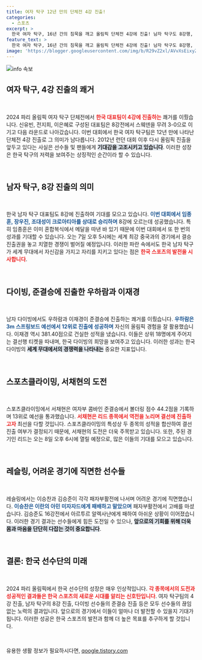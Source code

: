 ```yaml
---
title: 여자 탁구 12년 만의 단체전 4강 진출!
categories:
  - 스포츠
excerpt: >
  한국 여자 탁구, 16년 간의 침묵을 깨고 올림픽 단체전 4강에 진출! 남자 탁구도 8강행, 다이빙 선수들은 준결승 진출로 기대감을 높이고 있다. 올림픽 메달 꿈이 현실로 다가온 순간!
feature_text: >
  한국 여자 탁구, 16년 간의 침묵을 깨고 올림픽 단체전 4강에 진출! 남자 탁구도 8강행, 다이빙 선수들은 준결승 진출로 기대감을 높이고 있다. 올림픽 메달 꿈이 현실로 다가온 순간!
image: 'https://blogger.googleusercontent.com/img/b/R29vZ2xl/AVvXsEixyZcFfHzMRdzZMjFBmAUKJYCLCGyLL1o632UiGVXcaFdKo_bkvkuCioo0uUKlGfBVcT3P84aROyZIXSBEx3Aw5nCQ3pTgDom1WDC4m8eifvWiAmWEEVb4x6G_l8C0QH225ldMjyaFvpxGEBGNO37VmDTDMHGhJPq73UglMfDca1-0aw/s1600/blogspot.png'
---
```


<p><img src="https://blogger.googleusercontent.com/img/b/R29vZ2xl/AVvXsEixyZcFfHzMRdzZMjFBmAUKJYCLCGyLL1o632UiGVXcaFdKo_bkvkuCioo0uUKlGfBVcT3P84aROyZIXSBEx3Aw5nCQ3pTgDom1WDC4m8eifvWiAmWEEVb4x6G_l8C0QH225ldMjyaFvpxGEBGNO37VmDTDMHGhJPq73UglMfDca1-0aw/s1600/blogspot.png" alt="info 속보" /></p>

<h2 data-ke-size="size26">여자 탁구, 4강 진출의 쾌거</h2>

<p data-ke-size="size16">&nbsp;</p>

<p data-ke-size="size16">2024 파리 올림픽 여자 탁구 단체전에서 <b><span style="color: #ee2323;">한국 대표팀이 4강에 진출하는</span></b> 쾌거를 이뤘습니다. 신유빈, 전지희, 이은혜로 구성된 대표팀은 8강전에서 스웨덴을 무려 3-0으로 이기고 다음 라운드로 나아갔습니다. 이번 대회에서 한국 여자 탁구팀은 12년 만에 나타난 단체전 4강 진출로 그 의미가 남다릅니다. 2012년 런던 대회 이후 다시 올림픽 진출을 앞두고 있다는 사실은 선수들 및 팬들에게 <b><span style="background-color: #21538527;">기대감을 고조시키고 있습니다</span></b>. 이러한 성장은 한국 탁구의 저력을 보여주는 상징적인 순간이라 할 수 있습니다.</p>

<p data-ke-size="size16">&nbsp;</p>

<h2 data-ke-size="size26">남자 탁구, 8강 진출의 의미</h2>

<p data-ke-size="size16">&nbsp;</p>

<p data-ke-size="size16">한국 남자 탁구 대표팀도 8강에 진출하여 기대를 모으고 있습니다. <b><span style="color: #1a5490;">이번 대회에서 임종훈, 장우진, 조대성이 크로아티아를 상대로 승리하며</span></b> 8강에 오르는데 성공했습니다. 특히 임종훈은 이미 혼합복식에서 메달을 따낸 바 있기 때문에 이번 대회에서 또 한 번의 성과를 기대할 수 있습니다. 오는 7일 오후 5시에는 세계 최강 중국과의 경기에서 결승 진출권을 놓고 치열한 경쟁이 벌어질 예정입니다. 이러한 파란 속에서도 한국 남자 탁구가 세계 무대에서 자신감을 가지고 자리를 지키고 있다는 점은 <b><span style="color: #ee2323;">한국 스포츠의 발전을 시사합니다</span></b>.</p>

<p data-ke-size="size16">&nbsp;</p>

<h2 data-ke-size="size26">다이빙, 준결승에 진출한 우하람과 이재경</h2>

<p data-ke-size="size16">&nbsp;</p>

<p data-ke-size="size16">남자 다이빙에서도 우하람과 이재경이 준결승에 진출하는 쾌거를 이뤘습니다. <b><span style="color: #1a5490;">우하람은 3m 스프링보드 예선에서 12위로 진출에 성공하며</span></b> 자신의 올림픽 경험을 잘 활용했습니다. 이재경 역시 381.40점으로 건실한 성적을 냈습니다. 이들은 상위 18명에게 주어지는 결선행 티켓을 따내며, 한국 다이빙의 희망을 보여주고 있습니다. 이러한 성과는 한국 다이빙의 <b><span style="background-color: #21538527;">세계 무대에서의 경쟁력을 나타내는</span></b> 중요한 지표입니다.</p>

<p data-ke-size="size16">&nbsp;</p>

<h2 data-ke-size="size26">스포츠클라이밍, 서채현의 도전</h2>

<p data-ke-size="size16">&nbsp;</p>

<p data-ke-size="size16">스포츠클라이밍에서 서채현은 여자부 콤바인 준결승에서 볼더링 점수 44.2점을 기록하며 13위로 예선을 통과했습니다. <b><span style="color: #ee2323;">서채현은 리드 종목에서 역전을 노리며 결선에 진출하고자</span></b> 최선을 다할 것입니다. 스포츠클라이밍의 특성상 두 종목의 성적을 합산하여 결선 진출 여부가 결정되기 때문에, 서채현의 도전은 더욱 주목받고 있습니다. 또한, 주된 경기인 리드는 오는 8일 오후 6시에 열릴 예정으로, 많은 이들의 기대를 모으고 있습니다.</p>

<p data-ke-size="size16">&nbsp;</p>

<h2 data-ke-size="size26">레슬링, 어려운 경기에 직면한 선수들</h2>

<p data-ke-size="size16">&nbsp;</p>

<p data-ke-size="size16">레슬링에서는 이승찬과 김승준이 각각 패자부활전에 나서며 어려운 경기에 직면했습니다. <b><span style="color: #1a5490;">이승찬은 이란의 아민 미자자드에게 패배하고 말았으며</span></b> 패자부활전에서 고배를 마셨습니다. 김승준도 16강전에서 아르투르 알렉사냔에게 패하여 아쉬운 상황이 이어졌습니다. 이러한 경기 결과는 선수들에게 힘든 도전일 수 있으나, <b><span style="background-color: #21538527;">앞으로의 기회를 위해 더욱 몸과 마음을 단단히 다잡는 것이 중요합니다</span></b>.</p>

<p data-ke-size="size16">&nbsp;</p>

<h2 data-ke-size="size26">결론: 한국 선수단의 미래</h2>

<p data-ke-size="size16">&nbsp;</p>

<p data-ke-size="size16">2024 파리 올림픽에서 한국 선수단의 성장은 매우 인상적입니다. <b><span style="color: #ee2323;">각 종목에서의 도전과 성공적인 결과들은 한국 스포츠의 새로운 시대를 알리는 신호탄입니다</span></b>. 여자 탁구팀의 4강 진출, 남자 탁구의 8강 진출, 다이빙 선수들의 준결승 진출 등은 모두 선수들의 끊임없는 노력의 결과입니다. 앞으로의 경기에서 이들이 얼마나 더 발전할 수 있을지 기대가 됩니다. 이러한 성공은 한국 스포츠의 발전과 함께 더 높은 목표를 추구하게 할 것입니다.</p>

<p data-ke-size="size16">&nbsp;</p>
유용한 생활 정보가 필요하시다면, <a href="https://qoogle.tistory.com" rel="dofollow">qoogle.tistory.com</a>


